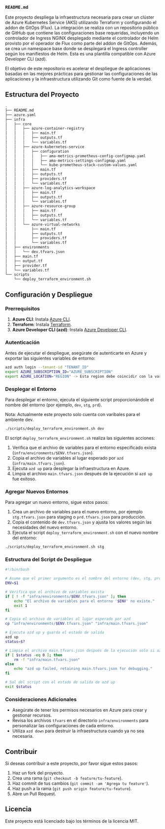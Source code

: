 

### `README.md`

 Este proyecto despliega la infraestructura necesaria para crear un clúster de Azure Kubernetes Service (AKS) utilizando Terraform y configurando el addon de GitOps (Flux). La integración se realiza con un repositorio público de GitHub que contiene las configuraciones base requeridas, incluyendo un controlador de Ingress NGINX desplegado mediante el controlador de Helm provisto por el operador de Flux como parte del addon de GitOps. Además, se crea un namespace base donde se desplegará el Ingress controller según los manifiestos de Helm. Esta es una plantilla compatible con Azure Developer CLI (azd).

El objetivo de este repositorio es acelerar el despliegue de aplicaciones basadas en las mejores prácticas para gestionar las configuraciones de las aplicaciones y la infraestructura utilizando Git como fuente de la verdad.

## Estructura del Proyecto

```bash
.
├── README.md
├── azure.yaml
├── infra
│   ├── core
│   │   ├── azure-container-registry
│   │   │   ├── main.tf
│   │   │   ├── outputs.tf
│   │   │   └── variables.tf
│   │   ├── azure-kubernetes-service
│   │   │   ├── configuration
│   │   │   │   ├── ama-metrics-prometheus-config-configmap.yaml
│   │   │   │   ├── ama-metrics-settings-configmap.yaml
│   │   │   │   └── kube-prometheus-stack-custom-values.yaml
│   │   │   ├── main.tf
│   │   │   ├── outputs.tf
│   │   │   ├── providers.tf
│   │   │   └── variables.tf
│   │   ├── azure-log-analytics-workspace
│   │   │   ├── main.tf
│   │   │   ├── outputs.tf
│   │   │   └── variables.tf
│   │   ├── azure-resource-group
│   │   │   ├── main.tf
│   │   │   ├── outputs.tf
│   │   │   └── variables.tf
│   │   └── azure-virtual-networks
│   │       ├── main.tf
│   │       ├── outputs.tf
│   │       ├── providers.tf
│   │       └── variables.tf
│   ├── environments
│   │   └── dev.tfvars.json
│   ├── main.tf
│   ├── output.tf
│   ├── provider.tf
│   └── variables.tf
└── scripts
    └── deploy_terraform_environment.sh
```

## Configuración y Despliegue

### Prerrequisitos

1. **Azure CLI**: Instala [Azure CLI](https://docs.microsoft.com/en-us/cli/azure/install-azure-cli).
2. **Terraform**: Instala [Terraform](https://www.terraform.io/downloads.html).
3. **Azure Developer CLI (azd)**: Instala [Azure Developer CLI](https://learn.microsoft.com/es-es/azure/developer/azure-developer-cli).

### Autenticación

Antes de ejecutar el despliegue, asegúrate de autenticarte en Azure y exportar las siguientes variables de entorno:

```bash
azd auth login --tenant-id "TENANT_ID"
export AZURE_SUBSCRIPTION_ID="AZURE_SUBSCRIPTION"
export AZURE_LOCATION="REGION" -> Esta region debe coincidir con la variable resource_group_location definida en el archivo infra/environments/dev.tfvars.json
```

### Desplegar el Entorno

Para desplegar el entorno, ejecuta el siguiente script proporcionándole el nombre del entorno (por ejemplo, `dev`, `stg`, `prd`).

Nota: Actualmente este proyecto solo cuenta con varibales para el ambiente dev.

```bash
./scripts/deploy_terraform_environment.sh dev
```

El script `deploy_terraform_environment.sh` realiza las siguientes acciones:

1. Verifica que el archivo de variables para el entorno especificado exista (`infra/environments/$ENV.tfvars.json`).
2. Copia el archivo de variables al lugar esperado por `azd` (`infra/main.tfvars.json`).
3. Ejecuta `azd up` para desplegar la infraestructura en Azure.
4. Limpia el archivo `main.tfvars.json` después de la ejecución si `azd up` fue exitoso.

### Agregar Nuevos Entornos

Para agregar un nuevo entorno, sigue estos pasos:

1. Crea un archivo de variables para el nuevo entorno, por ejemplo `stg.tfvars.json` para staging o `prd.tfvars.json` para producción.
2. Copia el contenido de `dev.tfvars.json` y ajusta los valores según las necesidades del nuevo entorno.
3. Ejecuta el script `deploy_terraform_environment.sh` con el nuevo nombre del entorno:

```bash
./scripts/deploy_terraform_environment.sh stg
```

### Estructura del Script de Despliegue

```bash
#!/bin/bash

# Asume que el primer argumento es el nombre del entorno (dev, stg, prd)
ENV=$1

# Verifica que el archivo de variables exista
if [ ! -f "infra/environments/$ENV.tfvars.json" ]; then
    echo "El archivo de variables para el entorno '$ENV' no existe."
    exit 1
fi

# Copia el archivo de variables al lugar esperado por azd
cp "infra/environments/$ENV.tfvars.json" "infra/main.tfvars.json"

# Ejecuta azd up y guarda el estado de salida
azd up
status=$?

# Limpia el archivo main.tfvars.json después de la ejecución solo si azd up fue exitoso
if [ $status -eq 0 ]; then
    rm -f "infra/main.tfvars.json"
else
    echo "azd up failed, retaining main.tfvars.json for debugging."
fi

# Sal del script con el estado de salida de azd up
exit $status
```

### Consideraciones Adicionales

- Asegúrate de tener los permisos necesarios en Azure para crear y gestionar recursos.
- Revisa los archivos `tfvars` en el directorio `infra/environments` para personalizar las configuraciones de cada entorno.
- Utiliza `azd down` para destruir la infraestructura cuando ya no sea necesaria.

## Contribuir

Si deseas contribuir a este proyecto, por favor sigue estos pasos:

1. Haz un fork del proyecto.
2. Crea una rama (`git checkout -b feature/tu-feature`).
3. Haz commit de tus cambios (`git commit -am 'Agrega tu feature'`).
4. Haz push a la rama (`git push origin feature/tu-feature`).
5. Abre un Pull Request.

## Licencia

Este proyecto está licenciado bajo los términos de la licencia MIT.
